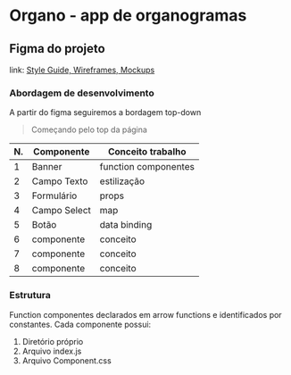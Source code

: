 # Organo - app de organogramas


## Figma do projeto

link: <a href="https://www.figma.com/file/T6BLI1HfB81eYOiVgpqQz7/Projeto-Intro-ao-React?type=design&node-id=134-128&t=vGRD7ytzutui9BpO-0"> Style Guide, Wireframes, Mockups </a>

### Abordagem de desenvolvimento

A partir do figma seguiremos a bordagem top-down
> Começando pelo top da página

| N. | Componente | Conceito trabalho |
|--- |--- |---
| 1 | Banner | function componentes
| 2 | Campo Texto | estilização
| 3 | Formulário | props
| 4 | Campo Select | map
| 5 | Botão | data binding
| 6 | componente | conceito
| 7 | componente | conceito
| 8 | componente | conceito


### Estrutura

Function componentes declarados em arrow functions e identificados por constantes. Cada componente possui: 

1. Diretório próprio
2. Arquivo index.js
3. Arquivo Component.css